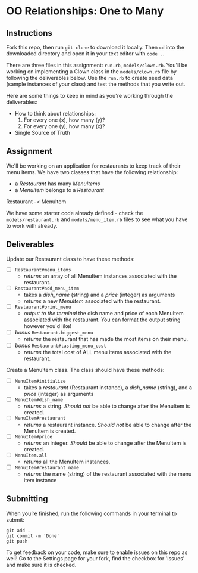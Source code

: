 # OO Relationships: One to Many

## Instructions

Fork this repo, then run `git clone` to download it locally. Then `cd` into the downloaded directory and open it in your text editor with `code .`.

There are three files in this assignment: `run.rb`, `models/clown.rb`. You'll be working on implementing a Clown class in the `models/clown.rb` file by following the deliverables below. Use the `run.rb` to create seed data (sample instances of your class) and test the methods that you write out.

Here are some things to keep in mind as you're working through the deliverables:

- How to think about relationships:
    1. For every one (x), how many (y)?
    2. For every one (y), how many (x)?
- Single Source of Truth

## Assignment

We'll be working on an application for restaurants to keep track of their menu items. We have two classes that have the following relationship:

- a _Restaurant_ has many _MenuItems_
- a _MenuItem_ belongs to a _Restaurant_

Restaurant -< MenuItem

We have some starter code already defined - check the `models/restaurant.rb` and `models/menu_item.rb` files to see what you have to work with already.

## Deliverables
Update our Restaurant class to have these methods:
- [ ] `Restaurant#menu_items` 
    - *returns* an array of all MenuItem instances associated with the restaurant.
- [ ] `Restaurant#add_menu_item` 
    - takes a *dish_name* (string) and a *price* (integer) as arguments
    - *returns* a new *MenuItem* associated with the restaurant.
- [ ] `Restaurant#print_menu` 
    - *output to the terminal* the dish name and price of each MenuItem associated with the restaurant. You can format the output string however you'd like!
- [ ] *bonus* `Restaurant.biggest_menu`
    - *returns* the restaurant that has made the most items on their menu.
- [ ] *bonus* `Restaurant#tasting_menu_cost`
    - *returns* the total cost of ALL menu items associated with the restaurant.

Create a MenuItem class. The class should have these methods:
- [ ] `MenuItem#initialize` 
    - takes a *restaurant* (Restaurant instance), a *dish_name* (string), and a *price* (integer) as arguments
- [ ] `MenuItem#dish_name` 
    - *returns* a string. _Should not_ be able to change after the MenuItem is created.
- [ ] `MenuItem#restaurant` 
    - *returns* a restaurant instance. _Should not_ be able to change after the MenuItem is created.
- [ ] `MenuItem#price` 
    - *returns* an integer. _Should_ be able to change after the MenuItem is created.
- [ ] `MenuItem.all` 
    - *returns* all the MenuItem instances.
- [ ] `MenuItem#restaurant_name` 
    - *returns* the name (string) of the restaurant associated with the menu item instance
    

## Submitting

When you’re finished, run the following commands in your terminal to submit:

```
git add .
git commit -m 'Done'
git push
```

To get feedback on your code, make sure to enable issues on this repo as well! Go to the Settings page for your fork, find the checkbox for 'Issues' and make sure it is checked.
